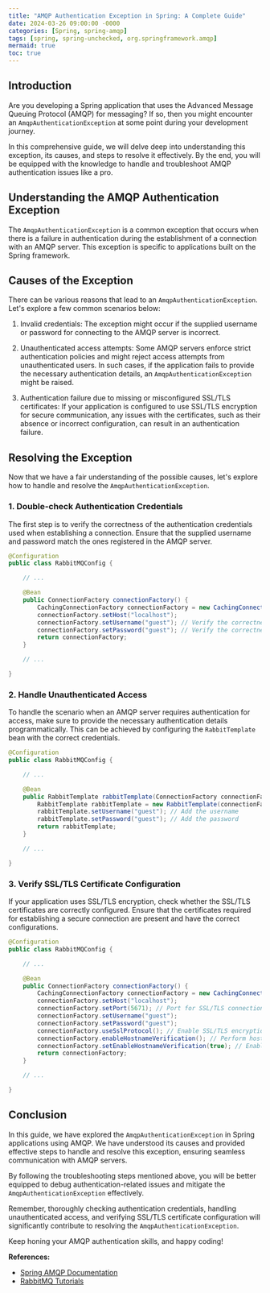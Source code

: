 ```yaml
---
title: "AMQP Authentication Exception in Spring: A Complete Guide"
date: 2024-03-26 09:00:00 -0000
categories: [Spring, spring-amqp]
tags: [spring, spring-unchecked, org.springframework.amqp]
mermaid: true
toc: true
---
```



## Introduction

Are you developing a Spring application that uses the Advanced Message Queuing Protocol (AMQP) for messaging? If so, then you might encounter an `AmqpAuthenticationException` at some point during your development journey. 

In this comprehensive guide, we will delve deep into understanding this exception, its causes, and steps to resolve it effectively. By the end, you will be equipped with the knowledge to handle and troubleshoot AMQP authentication issues like a pro.

## Understanding the AMQP Authentication Exception

The `AmqpAuthenticationException` is a common exception that occurs when there is a failure in authentication during the establishment of a connection with an AMQP server. This exception is specific to applications built on the Spring framework.

## Causes of the Exception

There can be various reasons that lead to an `AmqpAuthenticationException`. Let's explore a few common scenarios below:

1. Invalid credentials: The exception might occur if the supplied username or password for connecting to the AMQP server is incorrect.

2. Unauthenticated access attempts: Some AMQP servers enforce strict authentication policies and might reject access attempts from unauthenticated users. In such cases, if the application fails to provide the necessary authentication details, an `AmqpAuthenticationException` might be raised.

3. Authentication failure due to missing or misconfigured SSL/TLS certificates: If your application is configured to use SSL/TLS encryption for secure communication, any issues with the certificates, such as their absence or incorrect configuration, can result in an authentication failure.

## Resolving the Exception

Now that we have a fair understanding of the possible causes, let's explore how to handle and resolve the `AmqpAuthenticationException`.

### 1. Double-check Authentication Credentials

The first step is to verify the correctness of the authentication credentials used when establishing a connection. Ensure that the supplied username and password match the ones registered in the AMQP server.

```java
@Configuration
public class RabbitMQConfig {

    // ...

    @Bean
    public ConnectionFactory connectionFactory() {
        CachingConnectionFactory connectionFactory = new CachingConnectionFactory();
        connectionFactory.setHost("localhost");
        connectionFactory.setUsername("guest"); // Verify the correctness of the username
        connectionFactory.setPassword("guest"); // Verify the correctness of the password
        return connectionFactory;
    }

    // ...

}
```

### 2. Handle Unauthenticated Access

To handle the scenario when an AMQP server requires authentication for access, make sure to provide the necessary authentication details programmatically. This can be achieved by configuring the `RabbitTemplate` bean with the correct credentials.

```java
@Configuration
public class RabbitMQConfig {

    // ...

    @Bean
    public RabbitTemplate rabbitTemplate(ConnectionFactory connectionFactory) {
        RabbitTemplate rabbitTemplate = new RabbitTemplate(connectionFactory);
        rabbitTemplate.setUsername("guest"); // Add the username
        rabbitTemplate.setPassword("guest"); // Add the password
        return rabbitTemplate;
    }

    // ...

}
```

### 3. Verify SSL/TLS Certificate Configuration

If your application uses SSL/TLS encryption, check whether the SSL/TLS certificates are correctly configured. Ensure that the certificates required for establishing a secure connection are present and have the correct configurations.

```java
@Configuration
public class RabbitMQConfig {

    // ...

    @Bean
    public ConnectionFactory connectionFactory() {
        CachingConnectionFactory connectionFactory = new CachingConnectionFactory();
        connectionFactory.setHost("localhost");
        connectionFactory.setPort(5671); // Port for SSL/TLS connection
        connectionFactory.setUsername("guest");
        connectionFactory.setPassword("guest");
        connectionFactory.useSslProtocol(); // Enable SSL/TLS encryption
        connectionFactory.enableHostnameVerification(); // Perform hostname verification
        connectionFactory.setEnableHostnameVerification(true); // Enable hostname verification
        return connectionFactory;
    }

    // ...

}
```

## Conclusion

In this guide, we have explored the `AmqpAuthenticationException` in Spring applications using AMQP. We have understood its causes and provided effective steps to handle and resolve this exception, ensuring seamless communication with AMQP servers.

By following the troubleshooting steps mentioned above, you will be better equipped to debug authentication-related issues and mitigate the `AmqpAuthenticationException` effectively.

Remember, thoroughly checking authentication credentials, handling unauthenticated access, and verifying SSL/TLS certificate configuration will significantly contribute to resolving the `AmqpAuthenticationException`.

Keep honing your AMQP authentication skills, and happy coding!

**References:**
- [Spring AMQP Documentation](https://docs.spring.io/spring-amqp/docs)
- [RabbitMQ Tutorials](https://www.rabbitmq.com/getstarted.html)

